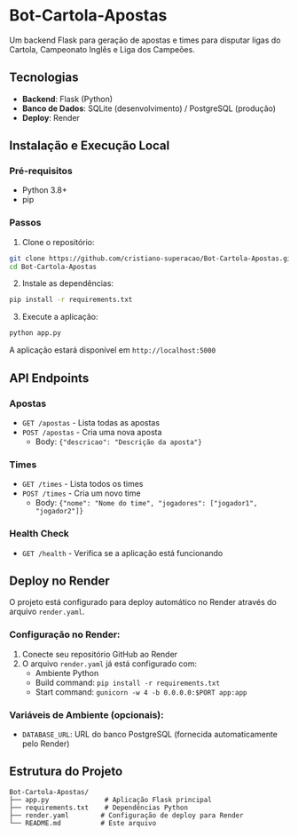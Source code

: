 # Bot-Cartola-Apostas

Um backend Flask para geração de apostas e times para disputar ligas do Cartola, Campeonato Inglês e Liga dos Campeões.

## Tecnologias

- **Backend**: Flask (Python)
- **Banco de Dados**: SQLite (desenvolvimento) / PostgreSQL (produção)
- **Deploy**: Render

## Instalação e Execução Local

### Pré-requisitos
- Python 3.8+
- pip

### Passos

1. Clone o repositório:
```bash
git clone https://github.com/cristiano-superacao/Bot-Cartola-Apostas.git
cd Bot-Cartola-Apostas
```

2. Instale as dependências:
```bash
pip install -r requirements.txt
```

3. Execute a aplicação:
```bash
python app.py
```

A aplicação estará disponível em `http://localhost:5000`

## API Endpoints

### Apostas
- `GET /apostas` - Lista todas as apostas
- `POST /apostas` - Cria uma nova aposta
  - Body: `{"descricao": "Descrição da aposta"}`

### Times
- `GET /times` - Lista todos os times
- `POST /times` - Cria um novo time
  - Body: `{"nome": "Nome do time", "jogadores": ["jogador1", "jogador2"]}`

### Health Check
- `GET /health` - Verifica se a aplicação está funcionando

## Deploy no Render

O projeto está configurado para deploy automático no Render através do arquivo `render.yaml`.

### Configuração no Render:
1. Conecte seu repositório GitHub ao Render
2. O arquivo `render.yaml` já está configurado com:
   - Ambiente Python
   - Build command: `pip install -r requirements.txt`
   - Start command: `gunicorn -w 4 -b 0.0.0.0:$PORT app:app`

### Variáveis de Ambiente (opcionais):
- `DATABASE_URL`: URL do banco PostgreSQL (fornecida automaticamente pelo Render)

## Estrutura do Projeto

```
Bot-Cartola-Apostas/
├── app.py              # Aplicação Flask principal
├── requirements.txt    # Dependências Python
├── render.yaml        # Configuração de deploy para Render
└── README.md          # Este arquivo
```
